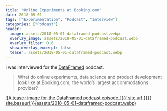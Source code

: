 ```yaml
---
title: "Online Experiments at Booking.com"
date: 2018-05-01
tags: ["Experimentation", "Podcast", "Interview"]
categories: ["Podcast"]
header:
  image: assets/2018-05-01-dataframed-podcast.webp
  overlay_image: assets/2018-05-01-dataframed-podcast.webp
  overlay_filter: 0.6
  show_overlay_excerpt: false
  teaser: assets/2018-05-01-dataframed-podcast.webp
---
```


I was interviewed for the [DataFramed](https://www.datacamp.com/podcast/online-experiments-at-bookingcom) podcast.

> What do online experiments, data science and product development look like at Booking.com, the world’s largest accommodations provider?

[![A teaser image for the DataFramed podcast episode.]({{ site.url }}{{ site.baseurl }}/assets/2018-05-01-dataframed-podcast.webp)](https://www.datacamp.com/podcast/online-experiments-at-bookingcom)
